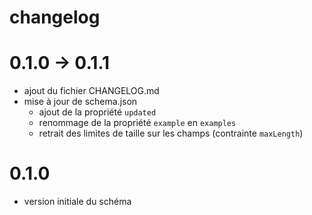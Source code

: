 <MenuSchema />

# changelog

# 0.1.0 -> 0.1.1
- ajout du fichier CHANGELOG.md
- mise à jour de schema.json
  - ajout de la propriété `updated`
  - renommage de la propriété `example` en `examples`
  - retrait des limites de taille sur les champs (contrainte `maxLength`)

# 0.1.0
- version initiale du schéma
